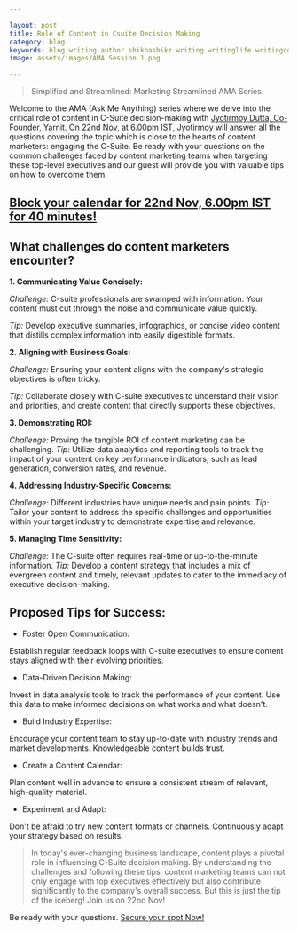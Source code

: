 ```yaml
---

layout: post
title: Role of Content in Csuite Decision Making
category: blog
keywords: blog writing author shikhashikz writing writinglife writingcommunity
image: assets/images/AMA Session 1.png

---
```


> Simplified and Streamlined: Marketing Streamlined AMA Series

Welcome to the AMA (Ask Me Anything) series where we delve into the critical role of content in C-Suite decision-making with [Jyotirmoy Dutta, Co-Founder, Yarnit](https://www.linkedin.com/in/jyotirmoy-dutta-57b8b715/). On 22nd Nov, at 6.00pm IST, Jyotirmoy will answer all the questions covering the topic which is close to the hearts of content marketers: engaging the C-Suite. Be ready with your questions on the common challenges faced by content marketing teams when targeting these top-level executives and our guest will provide you with valuable tips on how to overcome them.

## [Block your calendar for 22nd Nov, 6.00pm IST for 40 minutes!](https://topmate.io/shikha_pakhide/607984) ##

## What challenges do content marketers encounter? ##

**1. Communicating Value Concisely:**

*Challenge:* C-suite professionals are swamped with information. Your content must cut through the noise and communicate value quickly.

*Tip:* Develop executive summaries, infographics, or concise video content that distills complex information into easily digestible formats.

**2. Aligning with Business Goals:**

*Challenge:* Ensuring your content aligns with the company's strategic objectives is often tricky.

*Tip:* Collaborate closely with C-suite executives to understand their vision and priorities, and create content that directly supports these objectives.

**3. Demonstrating ROI:**

*Challenge:* Proving the tangible ROI of content marketing can be challenging.
*Tip:* Utilize data analytics and reporting tools to track the impact of your content on key performance indicators, such as lead generation, conversion rates, and revenue.

**4. Addressing Industry-Specific Concerns:**

*Challenge:* Different industries have unique needs and pain points.
*Tip:* Tailor your content to address the specific challenges and opportunities within your target industry to demonstrate expertise and relevance.

**5. Managing Time Sensitivity:**

*Challenge:* The C-suite often requires real-time or up-to-the-minute information.
*Tip:* Develop a content strategy that includes a mix of evergreen content and timely, relevant updates to cater to the immediacy of executive decision-making.

## Proposed Tips for Success: ##

* Foster Open Communication:

Establish regular feedback loops with C-suite executives to ensure content stays aligned with their evolving priorities.

* Data-Driven Decision Making:

Invest in data analysis tools to track the performance of your content. Use this data to make informed decisions on what works and what doesn't.

* Build Industry Expertise:

Encourage your content team to stay up-to-date with industry trends and market developments. Knowledgeable content builds trust.

* Create a Content Calendar:

Plan content well in advance to ensure a consistent stream of relevant, high-quality material.

* Experiment and Adapt:

Don't be afraid to try new content formats or channels. Continuously adapt your strategy based on results.

> In today's ever-changing business landscape, content plays a pivotal role in influencing C-Suite decision making. By understanding the challenges and following these tips, content marketing teams can not only engage with top executives effectively but also contribute significantly to the company's overall success. But this is just the tip of the iceberg! Join us on 22nd Nov!

Be ready with your questions. [Secure your spot Now!](https://topmate.io/shikha_pakhide/607984)




